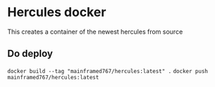 # Hercules docker

This creates a container of the newest hercules from source

## Do deploy

`docker build --tag "mainframed767/hercules:latest" .`
`docker push mainframed767/hercules:latest`




